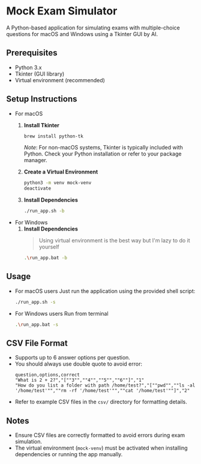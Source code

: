 # Mock Exam Simulator

A Python-based application for simulating exams with multiple-choice questions for macOS and Windows using a Tkinter GUI by AI.

## Prerequisites
- Python 3.x
- Tkinter (GUI library)
- Virtual environment (recommended)

## Setup Instructions
- For macOS
   1. **Install Tkinter**
      ```bash
      brew install python-tk
      ```
      *Note*: For non-macOS systems, Tkinter is typically included with Python. Check your Python installation or refer to your package manager.

   2. **Create a Virtual Environment**
      ```bash
      python3 -m venv mock-venv
      deactivate
      ```

   3. **Install Dependencies**
      ```bash
      ./run_app.sh -b
      ```
- For Windows
   1. **Install Dependencies**
      > Using virtual environment is the best way but I'm lazy to do it yourself
      ```bash
      .\run_app.bat -b
      ```


## Usage
- For macOS users
   Just run the application using the provided shell script:
   ```bash
   ./run_app.sh -s
   ```
- For Windows users
   Run from terminal
   ```bash
   .\run_app.bat -s
   ```

## CSV File Format
- Supports up to 6 answer options per question.
- You should always use double quote to avoid error:
    ```csv
    question,options,correct
    "What is 2 + 2?","[""3"",""4"",""5"",""6""]","1"
    "How do you list a folder with path /home/test?","[""pwd"",""ls -al '/home/test'"",""rm -rf '/home/test'"",""cat '/home/test'""]","2"
    ```
- Refer to example CSV files in the `csv/` directory for formatting details.

## Notes
- Ensure CSV files are correctly formatted to avoid errors during exam simulation.
- The virtual environment (`mock-venv`) must be activated when installing dependencies or running the app manually.
